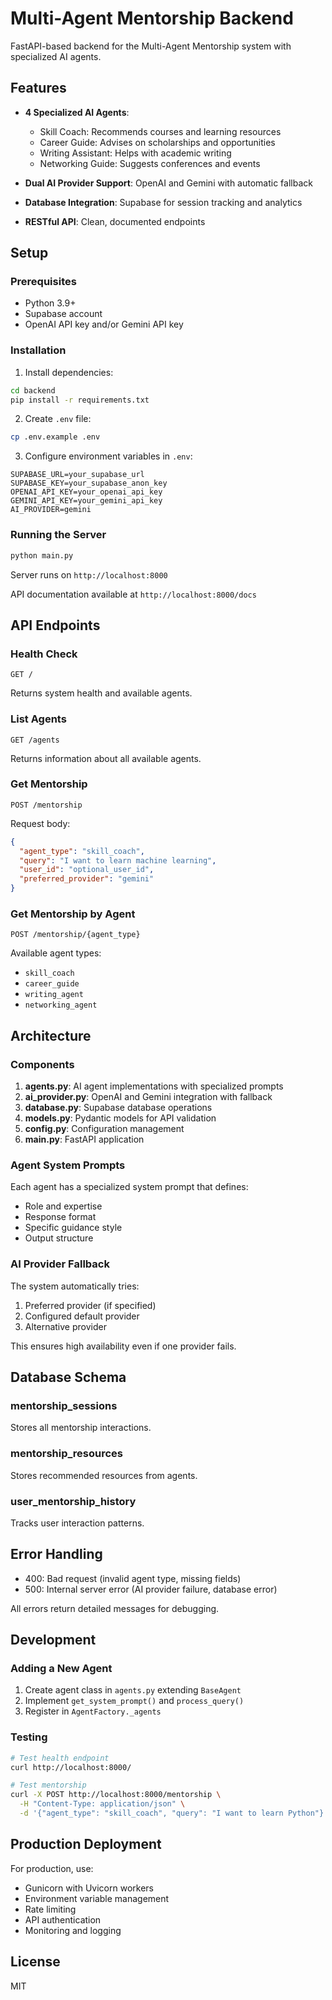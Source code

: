 # Multi-Agent Mentorship Backend

FastAPI-based backend for the Multi-Agent Mentorship system with specialized AI agents.

## Features

- **4 Specialized AI Agents**:
  - Skill Coach: Recommends courses and learning resources
  - Career Guide: Advises on scholarships and opportunities
  - Writing Assistant: Helps with academic writing
  - Networking Guide: Suggests conferences and events

- **Dual AI Provider Support**: OpenAI and Gemini with automatic fallback
- **Database Integration**: Supabase for session tracking and analytics
- **RESTful API**: Clean, documented endpoints

## Setup

### Prerequisites
- Python 3.9+
- Supabase account
- OpenAI API key and/or Gemini API key

### Installation

1. Install dependencies:
```bash
cd backend
pip install -r requirements.txt
```

2. Create `.env` file:
```bash
cp .env.example .env
```

3. Configure environment variables in `.env`:
```
SUPABASE_URL=your_supabase_url
SUPABASE_KEY=your_supabase_anon_key
OPENAI_API_KEY=your_openai_api_key
GEMINI_API_KEY=your_gemini_api_key
AI_PROVIDER=gemini
```

### Running the Server

```bash
python main.py
```

Server runs on `http://localhost:8000`

API documentation available at `http://localhost:8000/docs`

## API Endpoints

### Health Check
```
GET /
```
Returns system health and available agents.

### List Agents
```
GET /agents
```
Returns information about all available agents.

### Get Mentorship
```
POST /mentorship
```

Request body:
```json
{
  "agent_type": "skill_coach",
  "query": "I want to learn machine learning",
  "user_id": "optional_user_id",
  "preferred_provider": "gemini"
}
```

### Get Mentorship by Agent
```
POST /mentorship/{agent_type}
```

Available agent types:
- `skill_coach`
- `career_guide`
- `writing_agent`
- `networking_agent`

## Architecture

### Components

1. **agents.py**: AI agent implementations with specialized prompts
2. **ai_provider.py**: OpenAI and Gemini integration with fallback
3. **database.py**: Supabase database operations
4. **models.py**: Pydantic models for API validation
5. **config.py**: Configuration management
6. **main.py**: FastAPI application

### Agent System Prompts

Each agent has a specialized system prompt that defines:
- Role and expertise
- Response format
- Specific guidance style
- Output structure

### AI Provider Fallback

The system automatically tries:
1. Preferred provider (if specified)
2. Configured default provider
3. Alternative provider

This ensures high availability even if one provider fails.

## Database Schema

### mentorship_sessions
Stores all mentorship interactions.

### mentorship_resources
Stores recommended resources from agents.

### user_mentorship_history
Tracks user interaction patterns.

## Error Handling

- 400: Bad request (invalid agent type, missing fields)
- 500: Internal server error (AI provider failure, database error)

All errors return detailed messages for debugging.

## Development

### Adding a New Agent

1. Create agent class in `agents.py` extending `BaseAgent`
2. Implement `get_system_prompt()` and `process_query()`
3. Register in `AgentFactory._agents`

### Testing

```bash
# Test health endpoint
curl http://localhost:8000/

# Test mentorship
curl -X POST http://localhost:8000/mentorship \
  -H "Content-Type: application/json" \
  -d '{"agent_type": "skill_coach", "query": "I want to learn Python"}'
```

## Production Deployment

For production, use:
- Gunicorn with Uvicorn workers
- Environment variable management
- Rate limiting
- API authentication
- Monitoring and logging

## License

MIT

